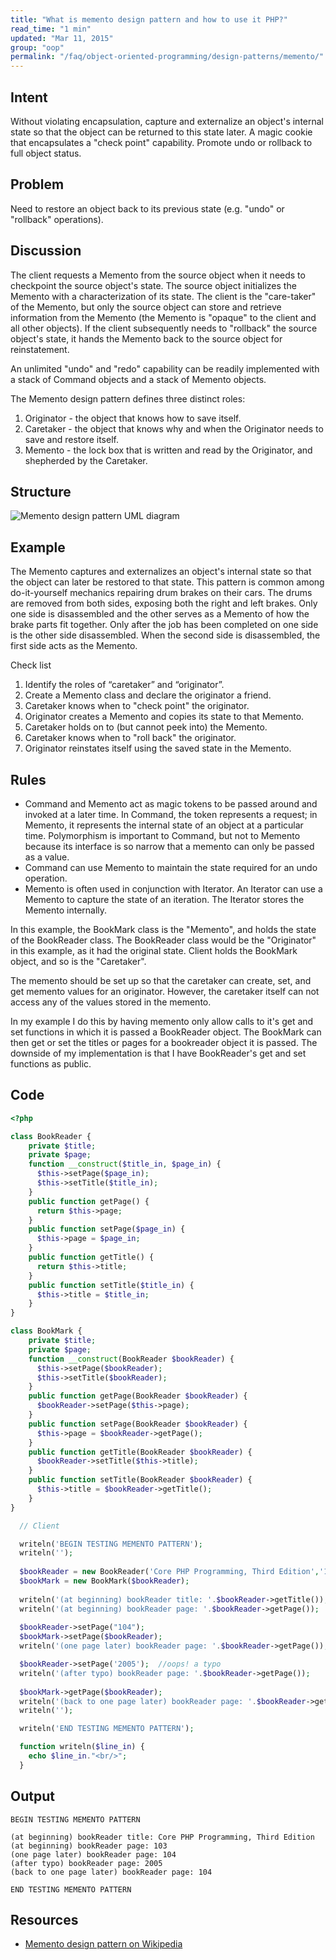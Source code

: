 ```yaml
---
title: "What is memento design pattern and how to use it PHP?"
read_time: "1 min"
updated: "Mar 11, 2015"
group: "oop"
permalink: "/faq/object-oriented-programming/design-patterns/memento/"
---
```


## Intent

Without violating encapsulation, capture and externalize an object's internal state so that the object can be returned to this state later.
A magic cookie that encapsulates a "check point" capability.
Promote undo or rollback to full object status.

## Problem

Need to restore an object back to its previous state (e.g. "undo" or "rollback" operations).

## Discussion

The client requests a Memento from the source object when it needs to checkpoint the source object's state. The source object initializes the Memento with a characterization of its state. The client is the "care-taker" of the Memento, but only the source object can store and retrieve information from the Memento (the Memento is "opaque" to the client and all other objects). If the client subsequently needs to "rollback" the source object's state, it hands the Memento back to the source object for reinstatement.

An unlimited "undo" and "redo" capability can be readily implemented with a stack of Command objects and a stack of Memento objects.

The Memento design pattern defines three distinct roles:

1. Originator - the object that knows how to save itself.
2. Caretaker - the object that knows why and when the Originator needs to save and restore itself.
3. Memento - the lock box that is written and read by the Originator, and shepherded by the Caretaker.

## Structure

![Memento design pattern UML diagram](https://raw.githubusercontent.com/wwphp-fb/php-resources/master/images/design-patterns/memento.png "Memento design pattern UML diagram")

## Example

The Memento captures and externalizes an object's internal state so that the object can later be restored to that state. This pattern is common among do-it-yourself mechanics repairing drum brakes on their cars. The drums are removed from both sides, exposing both the right and left brakes. Only one side is disassembled and the other serves as a Memento of how the brake parts fit together. Only after the job has been completed on one side is the other side disassembled. When the second side is disassembled, the first side acts as the Memento.

Check list

1. Identify the roles of “caretaker” and “originator”.
2. Create a Memento class and declare the originator a friend.
3. Caretaker knows when to "check point" the originator.
4. Originator creates a Memento and copies its state to that Memento.
5. Caretaker holds on to (but cannot peek into) the Memento.
6. Caretaker knows when to "roll back" the originator.
7. Originator reinstates itself using the saved state in the Memento.

## Rules

* Command and Memento act as magic tokens to be passed around and invoked at a later time. In Command, the token represents a request; in Memento, it represents the internal state of an object at a particular time. Polymorphism is important to Command, but not to Memento because its interface is so narrow that a memento can only be passed as a value.
* Command can use Memento to maintain the state required for an undo operation.
* Memento is often used in conjunction with Iterator. An Iterator can use a Memento to capture the state of an iteration. The Iterator stores the Memento internally.

In this example, the BookMark class is the "Memento", and holds the state of the BookReader class. The BookReader class would be the "Originator" in this example, as it had the original state. Client holds the BookMark object, and so is the "Caretaker".

The memento should be set up so that the caretaker can create, set, and get memento values for an originator. However, the caretaker itself can not access any of the values stored in the memento.

In my example I do this by having memento only allow calls to it's get and set functions in which it is passed a BookReader object. The BookMark can then get or set the titles or pages for a bookreader object it is passed. The downside of my implementation is that I have BookReader's get and set functions as public.

## Code

```php
<?php

class BookReader {    
    private $title;   
    private $page;    
    function __construct($title_in, $page_in) {
      $this->setPage($page_in);
      $this->setTitle($title_in);
    }  
    public function getPage() {
      return $this->page;
    }      
    public function setPage($page_in) {
      $this->page = $page_in;
    }
    public function getTitle() {
      return $this->title;
    }      
    public function setTitle($title_in) {
      $this->title = $title_in;
    }
}

class BookMark {    
    private $title;    
    private $page;    
    function __construct(BookReader $bookReader) {
      $this->setPage($bookReader);
      $this->setTitle($bookReader);      
    }  
    public function getPage(BookReader $bookReader) {
      $bookReader->setPage($this->page);
    }  
    public function setPage(BookReader $bookReader) {
      $this->page = $bookReader->getPage();
    }    
    public function getTitle(BookReader $bookReader) {
      $bookReader->setTitle($this->title);
    }      
    public function setTitle(BookReader $bookReader) {
      $this->title = $bookReader->getTitle();
    }    
}

  // Client

  writeln('BEGIN TESTING MEMENTO PATTERN');
  writeln('');
 
  $bookReader = new BookReader('Core PHP Programming, Third Edition','103');
  $bookMark = new BookMark($bookReader);
 
  writeln('(at beginning) bookReader title: '.$bookReader->getTitle());
  writeln('(at beginning) bookReader page: '.$bookReader->getPage());
 
  $bookReader->setPage("104");
  $bookMark->setPage($bookReader);
  writeln('(one page later) bookReader page: '.$bookReader->getPage());  

  $bookReader->setPage('2005');  //oops! a typo
  writeln('(after typo) bookReader page: '.$bookReader->getPage());    
 
  $bookMark->getPage($bookReader);
  writeln('(back to one page later) bookReader page: '.$bookReader->getPage());    
  writeln('');

  writeln('END TESTING MEMENTO PATTERN');

  function writeln($line_in) {
    echo $line_in."<br/>";
  }
```

## Output

```
BEGIN TESTING MEMENTO PATTERN

(at beginning) bookReader title: Core PHP Programming, Third Edition
(at beginning) bookReader page: 103
(one page later) bookReader page: 104
(after typo) bookReader page: 2005
(back to one page later) bookReader page: 104

END TESTING MEMENTO PATTERN
```

## Resources

* [Memento design pattern on Wikipedia](http://en.wikipedia.org/wiki/Memento_pattern)
